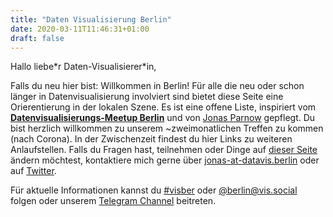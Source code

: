```yaml
---
title: "Daten Visualisierung Berlin"
date: 2020-03-11T11:46:31+01:00
draft: false
---
```


Hallo liebe\*r Daten-Visualisierer\*in,

Falls du neu hier bist: Willkommen in Berlin! Für alle die neu oder schon länger in Datenvisualisierung involviert sind bietet diese Seite eine Orierentierung in der lokalen Szene. Es ist eine offene Liste, inspiriert vom **[Datenvisualisierungs-Meetup Berlin](https://www.meetup.com/de-DE/Data-Visualization-Berlin/)** und von [Jonas Parnow](https://jonasparnow.com) gepflegt. Du bist herzlich willkommen zu unserem ~zweimonatlichen Treffen zu kommen (nach Corona). In der Zwischenzeit findest du hier Links zu weiteren Anlaufstellen. Falls du Fragen hast, teilnehmen oder Dinge auf [dieser Seite](https://github.com/Data-Visualization-Berlin/Datavis-Berlin-Website) ändern möchtest, kontaktiere mich gerne über [jonas-at-datavis.berlin](mailto:jonas-at-datavis.berlin) oder auf [Twitter](https://twitter.com/zeto).

Für aktuelle Informationen kannst du [#visber](https://twitter.com/hashtag/visber) oder <a rel="me" href="https://vis.social/@berlin">@berlin@vis.social</a> folgen oder unserem [Telegram Channel](http://t.me/visber) beitreten.
